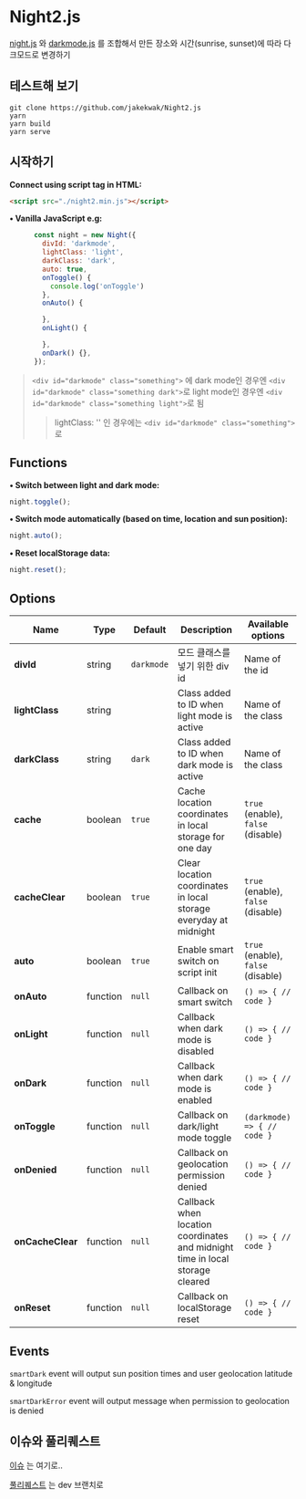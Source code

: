 # Night2.js

[night.js](https://github.com/jb1905/night.js) 와 [darkmode.js](https://github.com/sandoche/Darkmode.js) 를 조합해서 만든 장소와 시간(sunrise, sunset)에 따라 다크모드로 변경하기

## 테스트해 보기
```
git clone https://github.com/jakekwak/Night2.js
yarn
yarn build
yarn serve
```

## 시작하기
**Connect using script tag in HTML:**
```html
<script src="./night2.min.js"></script>
```

**&bull; Vanilla JavaScript e.g:**
```js
      const night = new Night({
        divId: 'darkmode',
        lightClass: 'light',
        darkClass: 'dark',
        auto: true,
        onToggle() {
          console.log('onToggle')
        },
        onAuto() {

        },
        onLight() {

        },
        onDark() {},
      });
```
> `<div id="darkmode" class="something">` 에
> dark mode인 경우엔 `<div id="darkmode" class="something dark">`로
> light mode인 경우엔 `<div id="darkmode" class="something light">`로 됨
> > lightClass: '' 인 경우에는 `<div id="darkmode" class="something">`로

## Functions
**&bull; Switch between light and dark mode:**
```js
night.toggle();
```

**• Switch mode automatically (based on time, location and sun position):**
```js
night.auto();
```

**• Reset localStorage data:**
```js
night.reset();
```

## Options
Name | Type | Default | Description | Available options
-|-|-|-|-
**divId** | string | `darkmode ` | 모드 클래스를 넣기 위한 div id | Name of the id
**lightClass** | string | ` ` | Class added to ID when light mode is active | Name of the class
**darkClass** | string | `dark` | Class added to ID when dark mode is active | Name of the class
**cache** | boolean | `true` | Cache location coordinates in local storage for one day | `true` (enable), `false` (disable)
**cacheClear** | boolean | `true` | Clear location coordinates in local storage everyday at midnight | `true` (enable), `false` (disable)
**auto** | boolean | `true` | Enable smart switch on script init | `true` (enable), `false` (disable)
**onAuto** | function | `null` | Callback on smart switch | `() => { // code }`
**onLight** | function | `null` | Callback when dark mode is disabled | `() => { // code }`
**onDark** | function | `null` | Callback when dark mode is enabled | `() => { // code }`
**onToggle** | function | `null` | Callback on dark/light mode toggle | `(darkmode) => { // code }`
**onDenied** | function | `null` | Callback on geolocation permission denied | `() => { // code }`
**onCacheClear** | function | `null` | Callback when location coordinates and midnight time in local storage cleared | `() => { // code }`
**onReset** | function | `null` | Callback on localStorage reset | `() => { // code }`

## Events
`smartDark` event will output sun position times and user geolocation latitude & longitude

`smartDarkError` event will output message when permission to geolocation is denied

## 이슈와 풀리퀘스트

[이슈](https://github.com/jakekwak/Night2.js/issues) 는 여기로..

[풀리퀘스트](https://github.com/jakekwak/Night2.js/pulls) 는 dev 브랜치로